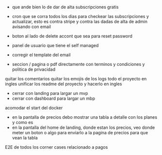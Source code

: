 - que ande bien lo de dar de alta subscripciones gratis
- cron que se corra todos los dias para checkear las subscripciones y actualizar, esto es contra stripe y contra las dadas de alta de admin avisando con email
- boton al lado de delete accont que sea para reset password
- panel de usuario que tiene el self managed

- corregir el template del email


- seccion / pagina o pdf directamente con terminos y condiciones y politica de privacidad


quitar los comentarios
quitar los emojis de los logs
todo el proyecto en ingles
unificar los readme del proyecto y hacerlo en ingles

- cerrar con landing para largar un mvp
- cerrar con dashboard para largar un mbp

acomodar el start del docker

- en la pantalla de precios debo mostrar una tabla a detalle con los planes y como es
- en la pantalla del home de landing, donde estan los precios, veo donde meter un boton o algo para enviarlo a la pagina de precios para que vean la tabla

E2E de todos los corner cases relacionado a pagos
